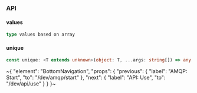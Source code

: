 

### API

#### values

```ts
type values based on array
```

#### unique

```ts
const unique: <T extends unknown>(object: T, ...args: string[]) => any[];
```

~{
  "element": "BottomNavigation",
  "props": {
    "previous": {
      "label": "AMQP: Start",
      "to": "/dev/amqp/start"
    },
    "next": {
      "label": "API: Use",
      "to": "/dev/api/use"
    }
  }
}~
